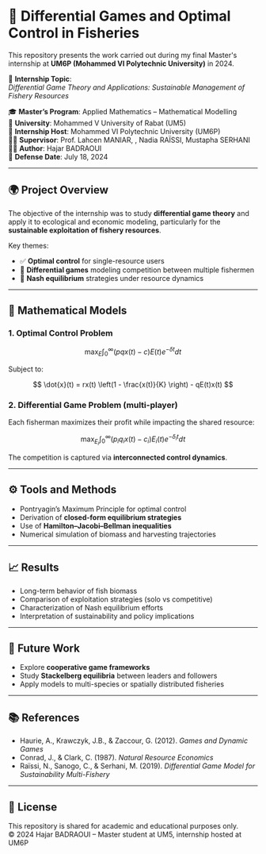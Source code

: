# 🎣 Differential Games and Optimal Control in Fisheries

This repository presents the work carried out during my final Master's internship at **UM6P (Mohammed VI Polytechnic University)** in 2024.

📌 **Internship Topic**:  
*Differential Game Theory and Applications: Sustainable Management of Fishery Resources*

🎓 **Master’s Program**: Applied Mathematics – Mathematical Modelling  
🏫 **University**: Mohammed V University of Rabat (UM5)  
🏢 **Internship Host**: Mohammed VI Polytechnic University (UM6P)  
🧑‍🏫 **Supervisor**: Prof. Lahcen MANIAR, , Nadia RAÏSSI, Mustapha SERHANI  
👩‍💻 **Author**: Hajar BADRAOUI  
📆 **Defense Date**: July 18, 2024  

---

## 🌍 Project Overview

The objective of the internship was to study **differential game theory** and apply it to ecological and economic modeling, particularly for the **sustainable exploitation of fishery resources**.

Key themes:

- ✅ **Optimal control** for single-resource users
- 🤝 **Differential games** modeling competition between multiple fishermen
- 🎯 **Nash equilibrium** strategies under resource dynamics

---

## 🧠 Mathematical Models

### 1. Optimal Control Problem

$$
\max_E \int_0^\infty (pqx(t) - c)E(t) e^{-\delta t} dt
$$

Subject to:

$$
\dot{x}(t) = rx(t) \left(1 - \frac{x(t)}{K} \right) - qE(t)x(t)
$$

### 2. Differential Game Problem (multi-player)

Each fisherman maximizes their profit while impacting the shared resource:

$$
\max_{E_i} \int_0^\infty (p_i q_i x(t) - c_i)E_i(t) e^{-\delta_i t} dt
$$

The competition is captured via **interconnected control dynamics**.

---

## ⚙️ Tools and Methods

- Pontryagin’s Maximum Principle for optimal control
- Derivation of **closed-form equilibrium strategies**
- Use of **Hamilton–Jacobi–Bellman inequalities**
- Numerical simulation of biomass and harvesting trajectories

---

## 📈 Results

- Long-term behavior of fish biomass
- Comparison of exploitation strategies (solo vs competitive)
- Characterization of Nash equilibrium efforts
- Interpretation of sustainability and policy implications

---

## 🧭 Future Work

- Explore **cooperative game frameworks**
- Study **Stackelberg equilibria** between leaders and followers
- Apply models to multi-species or spatially distributed fisheries

---

## 📚 References

- Haurie, A., Krawczyk, J.B., & Zaccour, G. (2012). *Games and Dynamic Games*  
- Conrad, J., & Clark, C. (1987). *Natural Resource Economics*  
- Raïssi, N., Sanogo, C., & Serhani, M. (2019). *Differential Game Model for Sustainability Multi-Fishery*

---

## 📎 License

This repository is shared for academic and educational purposes only.  
© 2024 Hajar BADRAOUI – Master student at UM5, internship hosted at UM6P

